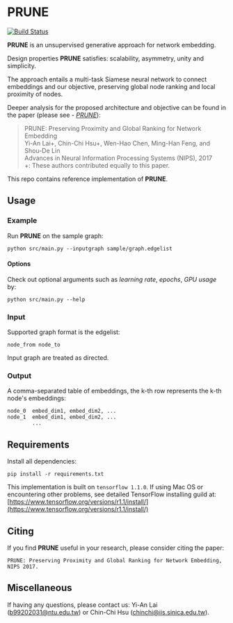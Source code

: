 # PRUNE
[![Build Status](https://travis-ci.org/ntumslab/PRUNE.svg?branch=master)](https://travis-ci.org/ntumslab/PRUNE)

**PRUNE** is an unsupervised generative approach for network embedding.

Design properties **PRUNE** satisfies: scalability, asymmetry, unity and simplicity.

The approach entails a multi-task Siamese neural network to connect embeddings and our objective, preserving global node ranking and local proximity of nodes.

Deeper analysis for the proposed architecture and objective can be found in the paper (please see - *[PRUNE](https://nips.cc/Conferences/2017/Schedule?showEvent=9301)*): <br>
> PRUNE: Preserving Proximity and Global Ranking for Network Embedding<br>
> Yi-An Lai+, Chin-Chi Hsu+, Wen-Hao Chen, Ming-Han Feng, and Shou-De Lin<br>
> Advances in Neural Information Processing Systems (NIPS), 2017 <br>
> +: These authors contributed equally to this paper.

This repo contains reference implementation of **PRUNE**.

## Usage

### Example
Run **PRUNE** on the sample graph:

    python src/main.py --inputgraph sample/graph.edgelist

#### Options
Check out optional arguments such as *learning rate*, *epochs*, *GPU usage* by:

    python src/main.py --help

### Input
Supported graph format is the edgelist:

    node_from node_to

Input graph are treated as directed.

### Output

A comma-separated table of embeddings, the k-th row represents the k-th node's embeddings:

    node_0  embed_dim1, embed_dim2, ...
    node_1  embed_dim1, embed_dim2, ...
            ...

## Requirements
Install all dependencies:

    pip install -r requirements.txt

This implementation is built on `tensorflow 1.1.0`. If using Mac OS or encountering other problems, see detailed TensorFlow installing guild at: 
[https://www.tensorflow.org/versions/r1.1/install/](https://www.tensorflow.org/versions/r1.1/install/)

## Citing

If you find **PRUNE** useful in your research, please consider citing the paper:

    PRUNE: Preserving Proximity and Global Ranking for Network Embedding, NIPS 2017.

## Miscellaneous

If having any questions, please contact us: Yi-An Lai (<b99202031@ntu.edu.tw>) or Chin-Chi Hsu (<chinchi@iis.sinica.edu.tw>).
